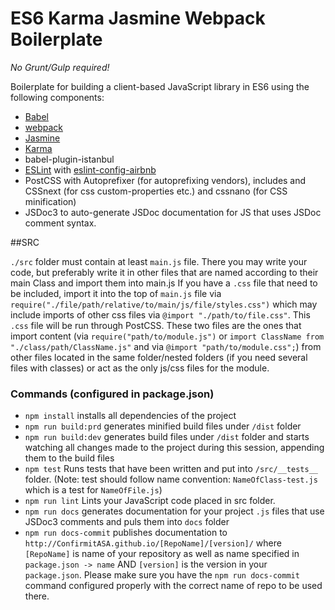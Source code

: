 # ES6 Karma Jasmine Webpack Boilerplate

_No Grunt/Gulp required!_

Boilerplate for building a client-based JavaScript library in ES6 using the following components:

* [Babel](https://babeljs.io/)
* [webpack](https://webpack.github.io/)
* [Jasmine](http://jasmine.github.io/)
* [Karma](http://karma-runner.github.io/)
* babel-plugin-istanbul
* [ESLint](http://eslint.org/) with [eslint-config-airbnb](https://github.com/airbnb/javascript)
* PostCSS with Autoprefixer (for autoprefixing vendors), includes and CSSnext (for css custom-properties etc.) and cssnano (for CSS minification)
* JSDoc3 to auto-generate JSDoc documentation for JS that uses JSDoc comment syntax.


##SRC

`./src` folder must contain at least `main.js` file. There you may write your code, but preferably write it in other files that are named according to their main Class and import them into main.js
If you have a `.css` file that need to be included, import it into the top of `main.js` file via `require("./file/path/relative/to/main/js/file/styles.css")` which may include imports of other css files via `@import "./path/to/file.css"`. This `.css` file will be run through PostCSS.
These two files are the ones that import content (via `require("path/to/module.js")` or `import ClassName from "./class/path/ClassName.js"` and via `@import "path/to/module.css";`) from other files located in the same folder/nested folders (if you need several files with classes)
or act as the only js/css files for the module.

### Commands (configured in package.json)

- `npm install` installs all dependencies of the project
- `npm run build:prd` generates minified build files under `/dist` folder 
- `npm run build:dev` generates build files under `/dist` folder and starts watching all changes made to the project during this session, appending them to the build files
- `npm test` Runs tests that have been written and put into `/src/__tests__` folder. (Note: test should follow name convention: `NameOfClass-test.js` which is a test for `NameOfFile.js`)
- `npm run lint` Lints your JavaScript code placed in src folder.
- `npm run docs` generates documentation for your project `.js` files that use JSDoc3 comments and puls them into `docs` folder
- `npm run docs-commit`  publishes documentation to `http://ConfirmitASA.github.io/[RepoName]/[version]/` where `[RepoName]` is name of your repository as well as name specified in `package.json -> name` AND `[version]` is the version in your `package.json`. 
Please make sure you have the `npm run docs-commit` command configured properly with the correct name of repo to be used there.
